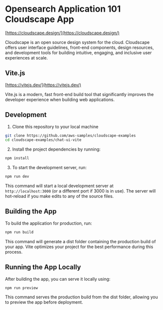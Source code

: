 # Opensearch Application 101 Cloudscape App

[https://cloudscape.design/](https://cloudscape.design/)

Cloudscape is an open source design system for the cloud. Cloudscape offers user interface guidelines, front-end components, design resources, and development tools for building intuitive, engaging, and inclusive user experiences at scale.

## Vite.js

[https://vitejs.dev/](https://vitejs.dev/)

Vite.js is a modern, fast front-end build tool that significantly improves the developer experience when building web applications. 

## Development
1. Clone this repository to your local machine
```bash
git clone https://github.com/aws-samples/cloudscape-examples
cd cloudscape-examples/chat-ui-vite
```
2. Install the project dependencies by running:
```bash
npm install
```
3. To start the development server, run:
```bash
npm run dev
```

This command will start a local development server at ``http://localhost:3000`` (or a different port if 3000 is in use). The server will hot-reload if you make edits to any of the source files.

## Building the App
To build the application for production, run:
```bash
npm run build
```
This command will generate a dist folder containing the production build of your app. Vite optimizes your project for the best performance during this process.

## Running the App Locally
After building the app, you can serve it locally using:
```bash
npm run preview
```
This command serves the production build from the dist folder, allowing you to preview the app before deployment.